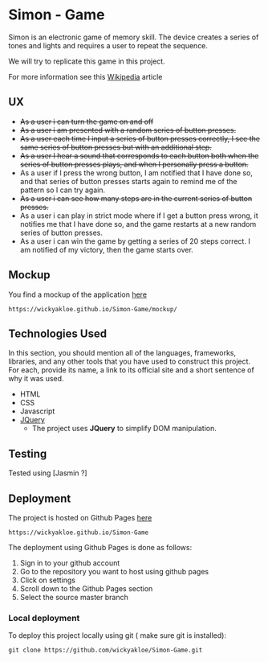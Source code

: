 # Simon - Game

Simon is an electronic game of memory skill.
The device creates a series of tones and lights and requires a user to repeat the sequence.

We will try to replicate this game in this project.

For more information see this
[Wikipedia](https://en.wikipedia.org/wiki/Z) article

## UX

- ~~As a user i can turn the game on and off~~
- ~~As a user i am presented with a random series of button presses.~~
- ~~As a user each time I input a series of button presses correctly, I see the
same series of button presses but with an additional step.~~
- ~~As a user I hear a sound that corresponds to each button both when the series
of button presses plays, and when I personally press a button.~~
- As a user if I press the wrong button, I am notified that I have done so, and
that series of button presses starts again to remind me of the pattern so I can try again.
- ~~As a user i can see how many steps are in the current series of button presses.~~
- As a user i can play in strict mode where if I get a button press wrong, it notifies
  me that I have done so, and the game restarts at a new random series of button presses.
- As a  user i can win the game by getting a series of 20 steps correct. I am notified of my victory, then the game starts over.

## Mockup

You find a mockup of the application [here](https://wickyakloe.github.io/Simon-Game/mockup/)

```url
https://wickyakloe.github.io/Simon-Game/mockup/
```

<!--## Features-->

<!--In this section, you should go over the different parts of your project, and describe each in a sentence or so.-->

<!--### Existing Features-->
<!--- Feature 1 - allows users X to achieve Y, by having them fill out Z-->
<!--- ...-->

<!--For some/all of your features, you may choose to reference the specific project files that implement them, although this is entirely optional.-->

<!--In addition, you may also use this section to discuss plans for additional features to be implemented in the future:-->

<!--### Features Left to Implement-->
<!--- Another feature idea-->

## Technologies Used

In this section, you should mention all of the languages, frameworks, libraries, and any other tools that you have used to construct this project. For each, provide its name, a link to its official site and a short sentence of why it was used.

- HTML
- CSS
- Javascript
- [JQuery](https://jquery.com)
  - The project uses **JQuery** to simplify DOM manipulation.

## Testing

Tested using [Jasmin ?]
<!--In this section, you need to convince the assessor that you have conducted enough testing to legitimately believe that the site works well. Essentially, in this part you will want to go over all of your user stories from the UX section and ensure that they all work as intended, with the project providing an easy and straightforward way for the users to achieve their goals.-->

<!--Whenever it is feasible, prefer to automate your tests, and if you've done so, provide a brief explanation of your approach, link to the test file(s) and explain how to run them.-->

<!--For any scenarios that have not been automated, test the user stories manually and provide as much detail as is relevant. A particularly useful form for describing your testing process is via scenarios, such as:-->

<!--1. Contact form:-->
<!--    1. Go to the "Contact Us" page-->
<!--    2. Try to submit the empty form and verify that an error message about the required fields appears-->
<!--    3. Try to submit the form with an invalid email address and verify that a relevant error message appears-->
<!--    4. Try to submit the form with all inputs valid and verify that a success message appears.-->

<!--In addition, you should mention in this section how your project looks and works on different browsers and screen sizes.-->

<!--You should also mention in this section any interesting bugs or problems you discovered during your testing, even if you haven't addressed them yet.-->

<!--If this section grows too long, you may want to split it off into a separate file and link to it from here.-->

## Deployment

The project is hosted on Github Pages [here](https://wickyakloe.github.io/Simon-Game)

```url
https://wickyakloe.github.io/Simon-Game
```

The deployment using Github Pages is done as follows:

1. Sign in to your github account
2. Go to the repository you want to host using github pages
3. Click on settings
4. Scroll down to the Github Pages section
5. Select the source master branch

### Local deployment

To deploy this project locally using git ( make sure git is installed):

```git
git clone https://github.com/wickyakloe/Simon-Game.git
```

<!--## Credits-->

<!--### Content-->
<!--- The text for section Y was copied from the [Wikipedia article Z](https://en.wikipedia.org/wiki/Z)-->

<!--### Media-->
<!--- The photos used in this site were obtained from ...-->

<!--### Acknowledgements-->

<!--- I received inspiration for this project from X-->
